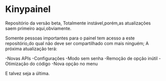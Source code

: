 # Kinypainel

Repositório da versão beta,
Totalmente instável,porém,as atualizações saem primeiro aqui,obviamente.

Somente pessoas importantes para o painel tem acesso a este repositório,do qual não deve ser compartilhado com mais ninguém;
A próxima atualização terá:

-Novas APIs
-Configurações
-Modo sem senha
-Remoção de opção inútil
-Otimização do código
-Nova opção no menu

E talvez seja a última.
